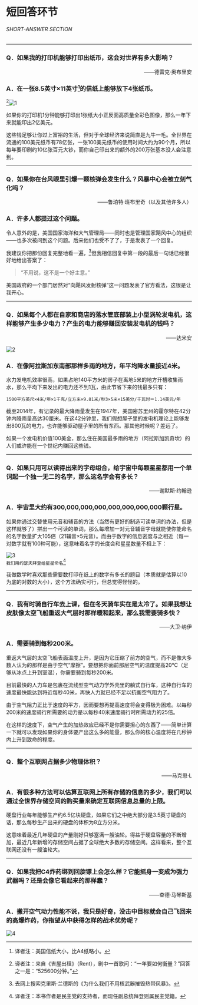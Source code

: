 # 短回答环节
###### SHORT-ANSWER SECTION
***
### Q．如果我的打印机能够打印出纸币，这会对世界有多大影响？
<p align="right">——德雷克·奥布里安</p>

### A．在一张8.5英寸×11英寸[^1]的信纸上能够放下4张纸币。
[^2]![1](./imgs/SS-1.png)

如果你的打印机1分钟能够打印出1张纸大小正反面高质量全彩色图像，那么一年下来就能印出2亿美元。

这些钱足够让你过上富裕的生活，但对于全球经济来说简直是九牛一毛。全世界在流通的100美元纸币有78亿张，一张100美元纸币的使用时间大约为90个月，所以每年要印刷约10亿张百元大钞，而你自己印出来的额外的200万张基本没人会注意到。

***
### Q．如果你在台风眼里引爆一颗核弹会发生什么？风暴中心会被立刻气化吗？
<p align="right">——鲁珀特·班布里奇（以及其他许多人）</p>

### A．许多人都提过这个问题。
令人意外的是，美国国家海洋和大气管理局——同时也是管理国家飓风中心的组织——也多次被问到这个问题。后来他们也受不了了，于是发表了一个回复。

我建议你把那份回复完整地看一遍，[^3]但我相信回复中第一段的最后一句话已经很好地给出答案了：

> “不用说，这不是一个好主意。”

美国政府的一个部门居然对“向飓风发射核弹”这一问题发表了官方看法，这很是让我开心。

***
### Q．如果每个人都在自家和商店的落水管底部装上小型涡轮发电机，这样能够产生多少电力？产生的电力能够赚回安装发电机的钱吗？
<p align="right">——达米安</p>

![2](./imgs/SS-2.png)
### A．在像阿拉斯加东南部那样多雨的地方，年平均降水量接近4米。
水力发电机效率很高，如果占地140平方米的房子在离地5米的地方开槽收集雨水，那么平均下来发出的电力还不到1瓦，由此节省下来的钱最多只有：

`1500平方英尺×4米/年×1千克/立方米×9.81米/秒3×5米×15美分/千瓦时＝1.14美元/年`

截至2014年，有记录的最大降雨量发生在1947年，美国密苏里州的霍尔特在42分钟内降雨量高达30厘米。在这42分钟里，我们假想屋子里的发电机理论上能够发出800瓦的电力，也许能够驱动屋子里的所有东西。那其他时候呢？差远了。

如果一个发电机价值100美金，那么住在美国最多雨的地方（阿拉斯加凯奇坎）的人们或许能在一个世纪内赚回这些钱。

***
### Q．如果只用可以读得出来的字母组合，给宇宙中每颗星星都用一个单词起一个独一无二的名字，那么这名字会有多长？
<p align="right">——谢默斯·约翰逊</p>

### A．宇宙里大约有300,000,000,000,000,000,000,000颗行星。
如果你通过交替使用元音和辅音的方法（当然有更好的制造可读单词的办法，但是这样就够了）拼出一个可读的单词，那么每增加一对元音辅音字母就能使你能命名的名字数量扩大105倍（21辅音×5元音）。而由于数字的信息密度与之相近（每一对数字就有100种可能），这意味着名字的长度会和星星数量不相上下：

![3](./imgs/SS-3.png)  
`我们用约瑟夫拜登给星星命名`[^4]

我做数学时喜欢那些需要数打印在纸上的数字有多长的题目（本质就是估算以10为底的对数的大小），这个方法确实可行，但总觉得怪怪的。

***
### Q．我有时骑自行车去上课，但在冬天骑车实在是太冷了。如果我想让皮肤像太空飞船重返大气层时那样暖和起来，那么我需要骑多快？
<p align="right">——大卫·纳伊</p>

### A．需要骑到每秒200米。
重返大气层的太空飞船表面温度上升，是因为它压缩了前方的空气，而不是像大多数人认为的那样是由于空气“摩擦”。要想把你面前那层空气的温度提高20℃（足够从冰点上升到室温），你需要骑到每秒200米。

目前最快的人力车是包裹在流线型空气动力学外壳里的躺式自行车，这种自行车的速度最快能达到将近每秒40米，再快人力就已经不足以抗衡空气阻力了。

由于空气阻力正比于速度的平方，因而要想再提高速度将会变得极为困难。以每秒200米的速度骑行所需要的动力是以每秒40米速度骑行时所需动力的25倍。

在这样的速度下，空气产生的加热效应已经不是你需要担心的东西了——简单计算一下就可以发现如果你的身体要产出这么多的能量，那么你的核心温度将在几秒钟内上升到致命的程度。

***
### Q．整个互联网占据多少物理体积？
<p align="right">——马克思·L</p>

### A．有很多种方法可以估算互联网上所有存储的信息的多少，我们可以通过全世界存储空间的购买量来确定互联网信息总量的上限。

硬盘行业每年能够生产约6.5亿块硬盘，如果它们之中绝大部分是3.5英寸硬盘的话，那么每秒生产出来的硬盘的体积为8立方分米。

这意味着最近几年硬盘的产量刚好只够塞满一艘油轮。得益于硬盘容量的不断增加，最近几年新增的存储空间占据了全球绝大多数的存储空间。这样看来，整个互联网还没有一艘油轮大。

***
### Q．如果我把C4炸药绑到回旋镖上会怎么样？它能摇身一变成为强力武器吗？还是会像它看起来的那样蠢？
<p align="right">——查德·马琴斯基</p>

### A．撇开空气动力性能不说，我只是好奇，没击中目标就会自己飞回来的高爆炸药，你指望从中获得怎样的战术优势呢？

![4](./imgs/SS-4.png)

[^1]:译者注：美国信纸大小，比A4纸略小。
[^2]:译者注：来自《吉屋出租》（Rent），剧中一首歌问：“一年要如何衡量？”回答之一是：“525600分钟。”
[^3]:去网上搜索克里斯·兰德斯的《为什么我们不用核武器摧毁热带风暴》。
[^4]:译者注：本书作者是民主党的支持者，而现任副总统拜登则属民主党籍。